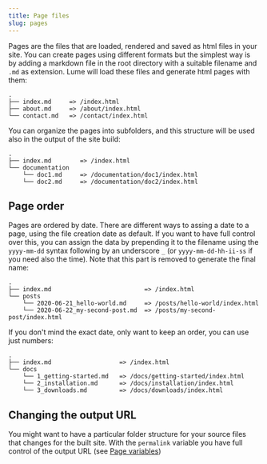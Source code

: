 ```yaml
---
title: Page files
slug: pages
---
```


Pages are the files that are loaded, rendered and saved as html files in your site. You can create pages using different formats but the simplest way is by adding a markdown file in the root directory with a suitable filename and `.md` as extension. Lume will load these files and generate html pages with them:

```
.
├── index.md     => /index.html
├── about.md     => /about/index.html
└── contact.md   => /contact/index.html
```

You can organize the pages into subfolders, and this structure will be used also in the output of the site build:

```
.
├── index.md        => /index.html
└── documentation
    └── doc1.md     => /documentation/doc1/index.html
    └── doc2.md     => /documentation/doc2/index.html
```

## Page order

Pages are ordered by date. There are different ways to assing a date to a page, using the file creation date as default. If you want to have full control over this, you can assign the data by prepending it to the filename using the `yyyy-mm-dd` syntax following by an underscore `_` (or `yyyy-mm-dd-hh-ii-ss` if you need also the time). Note that this part is removed to generate the final name:

```
.
├── index.md                          => /index.html
└── posts
    └── 2020-06-21_hello-world.md     => /posts/hello-world/index.html
    └── 2020-06-22_my-second-post.md  => /posts/my-second-post/index.html
```

If you don't mind the exact date, only want to keep an order, you can use just numbers:

```
.
├── index.md                   => /index.html
└── docs
    └── 1_getting-started.md   => /docs/getting-started/index.html
    └── 2_installation.md      => /docs/installation/index.html
    └── 3_downloads.md         => /docs/downloads/index.html
```

## Changing the output URL

You might want to have a particular folder structure for your source files that changes for the built site. With the `permalink` variable you have full control of the output URL (see [Page variables](/creating-pages/page-variables))
